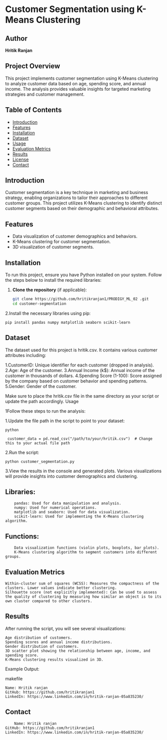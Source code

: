 # Customer Segmentation using K-Means Clustering

## Author
**Hritik Ranjan**

## Project Overview
This project implements customer segmentation using K-Means clustering to analyze customer data based on age, spending score, and annual income. The analysis provides valuable insights for targeted marketing strategies and customer management.

## Table of Contents
- [Introduction](#introduction)
- [Features](#features)
- [Installation](#installation)
- [Dataset](#dataset)
- [Usage](#usage)
- [Evaluation Metrics](#evaluation-metrics)
- [Results](#results)
- [License](#license)
- [Contact](#contact)

## Introduction
Customer segmentation is a key technique in marketing and business strategy, enabling organizations to tailor their approaches to different customer groups. This project utilizes K-Means clustering to identify distinct customer segments based on their demographic and behavioral attributes.

## Features
- Data visualization of customer demographics and behaviors.
- K-Means clustering for customer segmentation.
- 3D visualization of customer segments.

## Installation
To run this project, ensure you have Python installed on your system. Follow the steps below to install the required libraries:

1. **Clone the repository** (if applicable):
   ```bash
   git clone https://github.com/hritikranjan1/PRODIGY_ML_02 .git
   cd customer-segmentation
2.Install the necessary libraries using pip:

    pip install pandas numpy matplotlib seaborn scikit-learn
## Dataset

The dataset used for this project is hritik.csv. It contains various customer attributes including:

  1.CustomerID: Unique identifier for each customer (dropped in analysis).
  2.Age: Age of the customer.
  3.Annual Income (k$): Annual income of the customer in thousands of dollars.
  4.Spending Score (1-100): Score assigned by the company based on customer behavior and spending patterns.
  5.Gender: Gender of the customer.

Make sure to place the hritik.csv file in the same directory as your script or update the path accordingly.
Usage

1Follow these steps to run the analysis:

  1.Update the file path in the script to point to your dataset:

    python

     customer_data = pd.read_csv("/path/to/your/hritik.csv")  # Change this to your actual file path

2.Run the script:

    python customer_segmentation.py

3.View the results in the console and generated plots. Various visualizations will provide insights into customer demographics and clustering.

  ## Libraries:
        pandas: Used for data manipulation and analysis.
        numpy: Used for numerical operations.
        matplotlib and seaborn: Used for data visualization.
        scikit-learn: Used for implementing the K-Means clustering algorithm.

  ##  Functions:
        Data visualization functions (violin plots, boxplots, bar plots).
        K-Means clustering algorithm to segment customers into different groups.

## Evaluation Metrics

    Within-cluster sum of squares (WCSS): Measures the compactness of the clusters. Lower values indicate better clustering.
    Silhouette score (not explicitly implemented): Can be used to assess the quality of clustering by measuring how similar an object is to its own cluster compared to other clusters.

## Results

After running the script, you will see several visualizations:

    Age distribution of customers.
    Spending scores and annual income distributions.
    Gender distribution of customers.
    3D scatter plot showing the relationship between age, income, and spending score.
    K-Means clustering results visualized in 3D.
Example Output:

makefile

    Name: Hritik ranjan
    GitHub: https://github.com/hritikranjan1
    LinkedIn: https://www.linkedin.com/in/hritik-ranjan-05a835230/
 ##  Contact

        Name: Hritik ranjan
    GitHub: https://github.com/hritikranjan1
    LinkedIn: https://www.linkedin.com/in/hritik-ranjan-05a835230/

  
